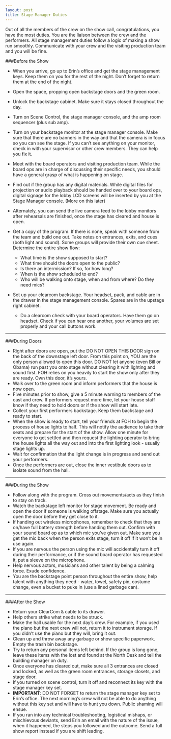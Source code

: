 ```yaml
---
layout: post
title: Stage Manager Duties
---
```


Out of all the members of the crew on the show call, congratulations, you have the most duties. You are the liaison between the crew and the performers. All stage management duties follow a logic of making a show run smoothly. Communicate with your crew and the visiting production team and you will be fine.

###Before the Show

* When you arrive, go up to Erin’s office and get the stage management keys. Keep them on you for the rest of the night. Don’t forget to return them at the end of the night.  
* Open the space, propping open backstage doors and the green room.
* Unlock the backstage cabinet.  Make sure it stays closed throughout the day.
* Turn on Scene Control, the stage manager console, and the amp room sequencer (plus sub amp).
* Turn on your backstage monitor at the stage manager console. Make sure that there are no banners in the way and that the camera is in focus so you can see the stage. If you can’t see anything on your monitor, check in with your supervisor or other crew members. They can help you fix it.
* Meet with the board operators and visiting production team. While the board ops are in charge of discussing their specific needs, you should have a general grasp of what is happening on stage.
* Find out if the group has any digital materials. While digital files for projection or audio playback should be handed over to your board ops, digital signage for the lobby LCD screens will be inserted by you at the Stage Manager console. (More on this later)
* Alternately, you can send the live camera feed to the lobby monitors after rehearsals are finished, once the stage has cleared and house is open.
* Get a copy of the program. If there is none, speak with someone from the team and build one out. Take notes on entrances, exits, and cues (both light and sound). Some groups will provide their own cue sheet. Determine the entire show flow:
  * What time is the show supposed to start?
  * What time should the doors open to the public?
  * Is there an intermission? If so, for how long?
  * When is the show scheduled to end?
  * Who will be walking onto stage, when and from where? Do they need mics?

* Set up your clearcom backstage. Your headset, pack, and cable are in the drawer in the stage management console. Spares are in the upstage right cabinet.
  * Do a clearcom check with your board operators. Have them go on headset. Check if you can hear one another, your volumes are set properly and your call buttons work.

---

###During Doors

* Right after doors are open, put the DO NOT OPEN THIS DOOR sign on the back of the downstage left door. From this point on, YOU are the only person allowed to open this door. DO NOT let anyone (even Bill or Obama) run past you onto stage without clearing it with lighting and sound first. FOH relies on you heavily to start the show only after they are ready. Own this door, it’s yours.
* Walk over to the green room and inform performers that the house is now open.
* Five minutes prior to show, give a 5 minute warning to members of the cast and crew. If performers request more time, let your house staff know if they need to hold doors or if the show will start late.
* Collect your first performers backstage. Keep them backstage and ready to start.
* When the show is ready to start, tell your friends at FOH to begin the process of house lights to half. This will notify the audience to take their seats and prepare for the start of the show. Allow one minute for everyone to get settled and then request the lighting operator to bring the house lights all the way out and into the first lighting look - usually stage lights up.
* Wait for confirmation that the light change is in progress and send out your performers.
* Once the performers are out, close the inner vestibule doors as to isolate sound from the hall.

---

###During the Show

* Follow along with the program.  Cross out movements/acts as they finish to stay on track.
* Watch the backstage left monitor for stage movement. Be ready and open the door if someone is walking offstage.  Make sure you actually open the door before they get close to it.
* If handing out wireless microphones, remember to check that they are on/have full battery strength before handing them out. Confirm with your sound board op as to which mic you’ve given out. Make sure you get the mic back when the person exits stage, turn it off if it won’t be in use again.
* If you are nervous the person using the mic will accidentally turn it off during their performance, or if the sound board operator has requested it, put a sleeve on the microphone.
* Help nervous actors, musicians and other talent by being a calming force. Exude confidence.
* You are the backstage point person throughout the entire show, help talent with anything they need - water, towel, safety pin, costume change, even a bucket to puke in (use a lined garbage can).

----

###After the Show

* Return your ClearCom & cable to its drawer.
* Help others strike what needs to be struck.
* Make the hall usable for the next day’s crew. For example, if you used the piano but the next crew will not, return it to instrument storage. If you didn’t use the piano but they will, bring it out.
* Clean up and throw away any garbage or show specific paperwork. Empty the trash bin backstage.
* Try to return any personal items left behind.  If the group is long gone, leave these items with the lost and found at the North Desk and tell the building manager on duty.
* Once everyone has cleared out, make sure all 3 entrances are closed and locked, as well as the green room entrances, storage closets, and stage door.
* If you turned on scene control, turn it off and reconnect its key with the stage manager key set.
* **IMPORTANT**: DO NOT FORGET to return the stage manager key set to Erin’s office. The next morning’s crew will not be able to do anything without this key set and will have to hunt you down. Public shaming will ensue.  
* If you ran into any technical troubleshooting, logistical mishaps, or mischievous deviants, send Erin an email with the nature of the issue, when it happened, the steps you followed and the outcome. Send a full show report instead if you are shift leading.
